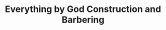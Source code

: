 ---
title: "Everything by God Construction and Barbering"
url: /accra/everything-by-god-construction-and-barbering/
shop: Friseur
---